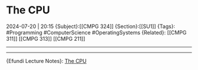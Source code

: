 # The CPU
2024-07-20 | 20:15
{Subject}:[[CMPG 324]]
{Section}:[[SU1]]
{Tags}: #Programming #ComputerScience #OperatingSystems 
{Related}: [[CMPG 311]] [[CMPG 313]] [[CMPG 211]] 

--- 

--- 
{Efundi Lecture Notes}: [The CPU]()